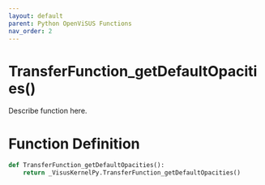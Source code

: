 ```yaml
---
layout: default
parent: Python OpenViSUS Functions
nav_order: 2
---
```


# TransferFunction_getDefaultOpacities()

Describe function here.

# Function Definition

```python
def TransferFunction_getDefaultOpacities():
    return _VisusKernelPy.TransferFunction_getDefaultOpacities()
```